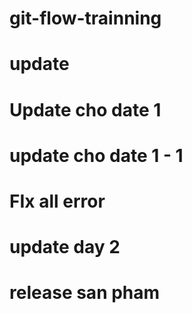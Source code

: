 # git-flow-trainning
# update
# Update cho date 1
# update cho date 1 - 1
# FIx all error

# update day 2
# release san pham